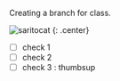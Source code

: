 Creating a branch for class.

![saritocat](https://octodex.github.com/images/saritocat.png)
{: .center}

- [ ] check 1
- [ ] check 2
- [ ] check 3
: thumbsup

